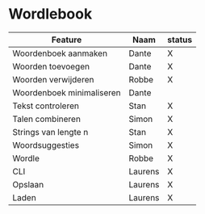 # Wordlebook

| Feature                   | Naam    | status |
|---------------------------|---------|--------|
| Woordenboek aanmaken      | Dante   | X      |
| Woorden toevoegen         | Dante   | X      |
| Woorden verwijderen       | Robbe   | X      |
| Woordenboek minimaliseren | Dante   |        |
| Tekst controleren         | Stan    | X      |
| Talen combineren          | Simon   | X      |
| Strings van lengte n      | Stan    | X      |
| Woordsuggesties           | Simon   | X      |
| Wordle                    | Robbe   | X      |
| CLI                       | Laurens | X      |
| Opslaan                   | Laurens | X      |
| Laden                     | Laurens | X      |

